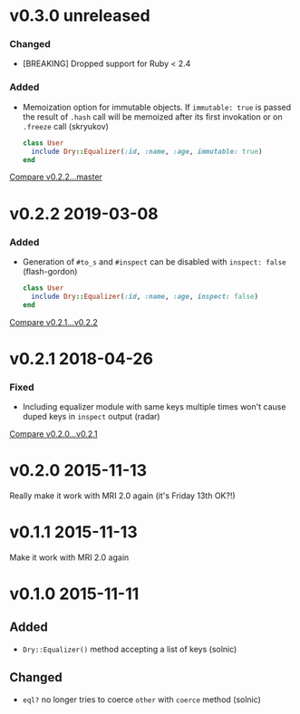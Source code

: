 # v0.3.0 unreleased

### Changed

- [BREAKING] Dropped support for Ruby < 2.4

### Added

- Memoization option for immutable objects. If `immutable: true` is passed the result of `.hash` call will be memoized after its first invokation or on `.freeze` call (skryukov)
  ```ruby
  class User
    include Dry::Equalizer(:id, :name, :age, immutable: true)
  end
  ```

[Compare v0.2.2...master](https://github.com/dry-rb/dry-equalizer/compare/v0.2.2...master)

# v0.2.2 2019-03-08

### Added

- Generation of `#to_s` and `#inspect` can be disabled with `inspect: false` (flash-gordon)
  ```ruby
  class User
    include Dry::Equalizer(:id, :name, :age, inspect: false)
  end
  ```

[Compare v0.2.1...v0.2.2](https://github.com/dry-rb/dry-equalizer/compare/v0.2.1...v0.2.2)

# v0.2.1 2018-04-26

### Fixed

- Including equalizer module with same keys multiple times won't cause duped keys in `inspect` output (radar)

[Compare v0.2.0...v0.2.1](https://github.com/dry-rb/dry-equalizer/compare/v0.2.0...v0.2.1)

# v0.2.0 2015-11-13

Really make it work with MRI 2.0 again (it's Friday 13th OK?!)

# v0.1.1 2015-11-13

Make it work with MRI 2.0 again

# v0.1.0 2015-11-11

## Added

- `Dry::Equalizer()` method accepting a list of keys (solnic)

## Changed

- `eql?` no longer tries to coerce `other` with `coerce` method (solnic)
